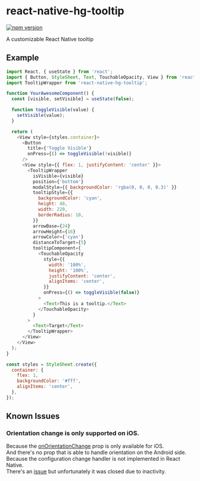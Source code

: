 # react-native-hg-tooltip

[![npm version](https://badge.fury.io/js/react-native-hg-tooltip.svg)](https://badge.fury.io/js/react-native-hg-tooltip)

A customizable React Native tooltip

## Example

```javascript
import React, { useState } from 'react';
import { Button, StyleSheet, Text, TouchableOpacity, View } from 'react-native';
import TooltipWrapper from 'react-native-hg-tooltip';

function YourAwesomeComponent() {
  const [visible, setVisible] = useState(false);

  function toggleVisible(value) {
    setVisible(value);
  }

  return (
    <View style={styles.container}>
      <Button
        title={'Toggle Visible'}
        onPress={() => toggleVisible(!visible)}
      />
      <View style={{ flex: 1, justifyContent: 'center' }}>
        <TooltipWrapper
          isVisible={visible}
          position={'bottom'}
          modalStyle={{ backgroundColor: 'rgba(0, 0, 0, 0.3)' }}
          tooltipStyle={{
            backgroundColor: 'cyan',
            height: 40,
            width: 220,
            borderRadius: 10,
          }}
          arrowBase={24}
          arrowHeight={16}
          arrowColor={'cyan'}
          distanceToTarget={5}
          tooltipComponent={
            <TouchableOpacity
              style={{
                width: '100%',
                height: '100%',
                justifyContent: 'center',
                alignItems: 'center',
              }}
              onPress={() => toggleVisible(false)}
            >
              <Text>This is a tooltip.</Text>
            </TouchableOpacity>
          }
        >
          <Text>Target</Text>
        </TooltipWrapper>
      </View>
    </View>
  );
}

const styles = StyleSheet.create({
  container: {
    flex: 1,
    backgroundColor: '#fff',
    alignItems: 'center',
  },
});
```

## Known Issues 

### Orientation change is only supported on iOS.
Because the [onOrientationChange](https://reactnative.dev/docs/modal#onorientationchange) prop  is only available for iOS.  
And there's no prop that is able to handle orientation on the Android side. Because the configuration change handler is not implemented in React Native.  
There's an [issue](https://github.com/facebook/react-native/issues/3219) but unfortunately it was closed due to inactivity.  
